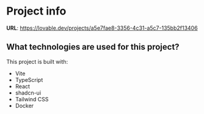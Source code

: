 # Project info

**URL**: https://lovable.dev/projects/a5e7fae8-3356-4c31-a5c7-135bb2f13406


## What technologies are used for this project?

This project is built with:

- Vite
- TypeScript
- React
- shadcn-ui
- Tailwind CSS
- Docker 

